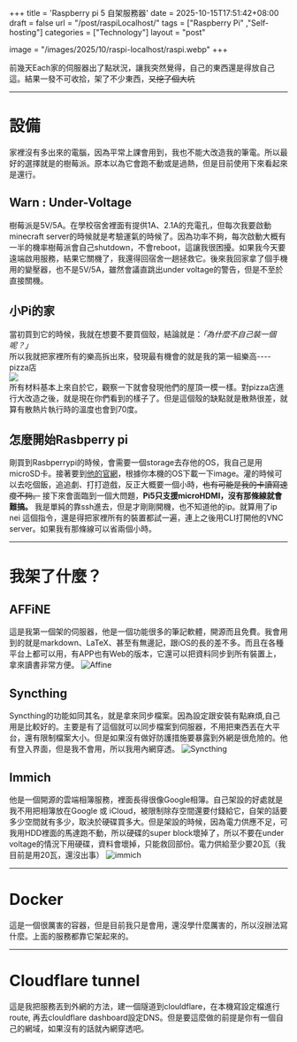 +++
title = 'Raspberry pi 5 自架服務器'
date = 2025-10-15T17:51:42+08:00
draft = false
url = "/post/raspiLocalhost/"
tags = ["Raspberry Pi" ,"Self-hosting"]
categories = ["Technology"]
layout = "post"

image = "/images/2025/10/raspi-localhost/raspi.webp"
+++

前幾天Each家的伺服器出了點狀況，讓我突然覺得，自己的東西還是得放自己這。結果一發不可收拾，架了不少東西，~~又挖了個大坑~~
<!--more-->
***
# 設備  
家裡沒有多出來的電腦，因為平常上課會用到，我也不能大改造我的筆電。所以最好的選擇就是的樹莓派。原本以為它會跑不動或是過熱，但是目前使用下來看起來是還行。
## Warn : Under-Voltage  
樹莓派是5V/5A。在學校宿舍裡面有提供1A、2.1A的充電孔，但每次我要啟動minecraft server的時候就是考驗運氣的時候了。因為功率不夠，每次啟動大概有一半的機率樹莓派會自己shutdown，不會reboot，這讓我很困擾。如果我今天要遠端啟用服務，結果它關機了，我還得回宿舍一趟拯救它。後來我回家拿了個手機用的變壓器，也不是5V/5A，雖然會議直跳出under voltage的警告，但是不至於直接關機。  

## 小Pi的家  
當初買到它的時候，我就在想要不要買個殼，結論就是：*「為什麼不自己裝一個呢？」*   
所以我就把家裡所有的樂高拆出來，發現最有機會的就是我的第一組樂高----pizza店  
![](/images/raspi-localhost/Lego-pizza.webp)  
所有材料基本上來自於它，觀察一下就會發現他們的屋頂一模一樣。對pizza店進行大改造之後，就是現在你們看到的樣子了。但是這個殼的缺點就是散熱很差，就算有散熱片執行時的溫度也會到70度。

## 怎麼開始Rasbperry pi  
剛買到Rasbperrypi的時候，會需要一個storage去存他的OS，我自己是用microSD卡。接著要到[他的官網](https://www.raspberrypi.com/software/)，根據你本機的OS下載一下image。灌的時候可以去吃個飯，追追劇、打打遊戲，反正大概要一個小時，~~也有可能是我的卡讀寫速度不夠。~~ 接下來會面臨到一個大問題，**Pi5只支援microHDMI，沒有那條線就會難搞。** 我是單純的靠ssh進去，但是才剛剛開機，也不知道他的ip。就算用了ip nei 這個指令，還是得把家裡所有的裝置都試一遍，連上之後用CLI打開他的VNC server。如果我有那條線可以省兩個小時。

***
# 我架了什麼？
## AFFiNE
這是我第一個架的伺服器，他是一個功能很多的筆記軟體，開源而且免費。我會用到的就是markdown、LaTeX、甚至有無邊記，跟iOS的長的差不多。而且在各種平台上都可以用，有APP也有Web的版本，它還可以把資料同步到所有裝置上，拿來讀書非常方便。
![Affine](/images/2025/10/raspi-localhost/affine.webp)

## Syncthing  
Syncthing的功能如同其名，就是拿來同步檔案。因為設定跟安裝有點麻煩,自己用是比較好的。主要是有了這個就可以同步檔案到伺服器，不用把東西丟在大平台，還有限制檔案大小。但是如果沒有做好防護措施要暴露到外網是很危險的。他有登入界面，但是我不會用，所以我用內網穿透。
![Syncthing](/images/2025/10/raspi-localhost/sync.webp)  

## Immich  
他是一個開源的雲端相簿服務，裡面長得很像Google相簿。自己架設的好處就是我不用把相簿放在Google 或 iCloud，被限制除存空間還要付錢給它，自架的話要多少空間就有多少，取決於硬碟買多大。但是架設的時候，因為電力供應不足，可我用HDD裡面的馬達跑不動，所以硬碟的super block壞掉了，所以不要在under voltage的情況下用硬碟，資料會壞掉，只能救回部份。電力供給至少要20瓦（我目前是用20瓦，還沒出事）
![immich](/images/2025/10/raspi-localhost/immich.webp)

*** 
# Docker  
這是一個很厲害的容器，但是目前我只是會用，還沒學什麼厲害的，所以沒辦法寫什麼。上面的服務都靠它架起來的。　　

*** 
# Cloudflare tunnel
這是我把服務丟到外網的方法，建一個隧道到clouldflare，在本機寫設定檔進行route, 再去clouldflare dashboard設定DNS。但是要這麼做的前提是你有一個自己的網域，如果沒有的話就內網穿透吧。

